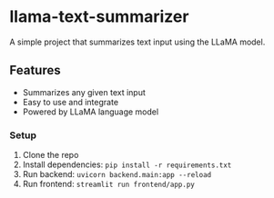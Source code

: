 # llama-text-summarizer

A simple project that summarizes text input using the LLaMA model.

## Features

- Summarizes any given text input
- Easy to use and integrate
- Powered by LLaMA language model

### Setup 
1. Clone the repo 
2. Install dependencies: `pip install -r requirements.txt` 
3. Run backend: `uvicorn backend.main:app --reload` 
4. Run frontend: `streamlit run frontend/app.py` 
